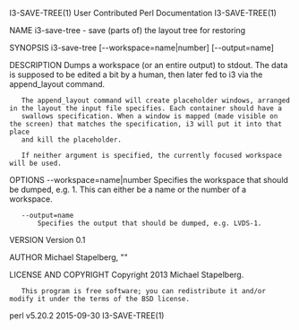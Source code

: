 I3-SAVE-TREE(1)                                         User Contributed Perl Documentation                                        I3-SAVE-TREE(1)

NAME
           i3-save-tree - save (parts of) the layout tree for restoring

SYNOPSIS
           i3-save-tree [--workspace=name|number] [--output=name]

DESCRIPTION
       Dumps a workspace (or an entire output) to stdout. The data is supposed to be edited a bit by a human, then later fed to i3 via the
       append_layout command.

       The append_layout command will create placeholder windows, arranged in the layout the input file specifies. Each container should have a
       swallows specification. When a window is mapped (made visible on the screen) that matches the specification, i3 will put it into that place
       and kill the placeholder.

       If neither argument is specified, the currently focused workspace will be used.

OPTIONS
       --workspace=name|number
           Specifies the workspace that should be dumped, e.g. 1. This can either be a name or the number of a workspace.

       --output=name
           Specifies the output that should be dumped, e.g. LVDS-1.

VERSION
       Version 0.1

AUTHOR
       Michael Stapelberg, "<michael at i3wm.org>"

LICENSE AND COPYRIGHT
       Copyright 2013 Michael Stapelberg.

       This program is free software; you can redistribute it and/or modify it under the terms of the BSD license.

perl v5.20.2                                                        2015-09-30                                                     I3-SAVE-TREE(1)
